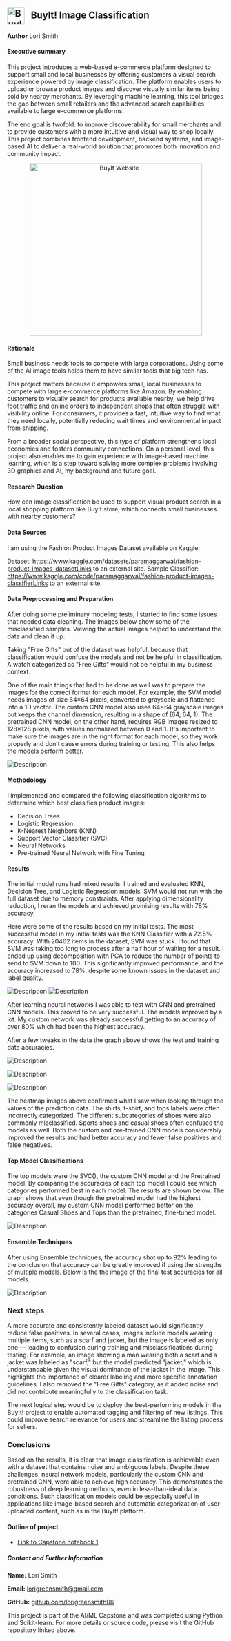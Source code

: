 
<h2>
  <img src="images/buyit_logo_.png" alt="BuyIt Logo" width="40" style="vertical-align: middle; margin-right: 10px;">
  BuyIt! Image Classification
</h2>

**Author**
Lori Smith

#### Executive summary

This project introduces a web-based e-commerce platform designed to support small and local businesses by offering customers a visual search experience powered by image classification. The platform enables users to upload or browse product images and discover visually similar items being sold by nearby merchants. By leveraging machine learning, this tool bridges the gap between small retailers and the advanced search capabilities available to large e-commerce platforms.

The end goal is twofold: to improve discoverability for small merchants and to provide customers with a more intuitive and visual way to shop locally. This project combines frontend development, backend systems, and image-based AI to deliver a real-world solution that promotes both innovation and community impact.

<p align="center">
  <img src="images/buyit_website.png" alt="BuyIt Website" width="400"/>
</p>

#### Rationale

Small business needs tools to compete with large corporations.  Using some of the AI image tools helps them to have similar tools that big tech has.

This project matters because it empowers small, local businesses to compete with large e-commerce platforms like Amazon. By enabling customers to visually search for products available nearby, we help drive foot traffic and online orders to independent shops that often struggle with visibility online. For consumers, it provides a fast, intuitive way to find what they need locally, potentially reducing wait times and environmental impact from shipping.

From a broader social perspective, this type of platform strengthens local economies and fosters community connections. On a personal level, this project also enables me to gain experience with image-based machine learning, which is a step toward solving more complex problems involving 3D graphics and AI, my background and future goal.

#### Research Question

How can image classification be used to support visual product search in a local shopping platform like BuyIt.store, which connects small businesses with nearby customers?

#### Data Sources

I am using the Fashion Product Images Dataset available on Kaggle:

Dataset: https://www.kaggle.com/datasets/paramaggarwal/fashion-product-images-datasetLinks to an external site.
Sample Classifier: https://www.kaggle.com/code/paramaggarwal/fashion-product-images-classifierLinks to an external site.

#### Data Preprocessing and Preparation


After doing some preliminary modeling tests, I started to find some issues that needed data cleaning.
The images below show some of the misclassified samples. Viewing the actual images helped to understand the data and clean it up.

Taking "Free Gifts" out of the dataset was helpful, because that classification would confuse the models and not be helpful in classification. A watch categorized as "Free Gifts"  would not be helpful in my business context.

One of the main things that had to be done as well was to prepare the images for the correct format for each model. For example, the SVM model needs images of size 64×64 pixels, converted to grayscale and flattened into a 1D vector. The custom CNN model also uses 64×64 grayscale images but keeps the channel dimension, resulting in a shape of (64, 64, 1). The pretrained CNN model, on the other hand, requires RGB images resized to 128×128 pixels, with values normalized between 0 and 1. It's important to make sure the images are in the right format for each model, so they work properly and don’t cause errors during training or testing. This also helps the models perform better.


![Description](images/incorrect_predictions.png)



#### Methodology

I implemented and compared the following classification algorithms to determine which best classifies product images:

* Decision Trees
* Logistic Regression
* K-Nearest Neighbors (KNN)
* Support Vector Classifier (SVC)
* Neural Networks
* Pre-trained Neural Network with Fine Tuning 

#### Results

The initial model runs had mixed results. I trained and evaluated KNN, Decision Tree, and Logistic Regression models. SVM would not run with the full dataset due to memory constraints. After applying dimensionality reduction, I reran the models and achieved promising results with 78% accuracy. 

Here were some of the results based on my initial tests.
The most successful model in my initial tests was the KNN Classifier with a 72.5% accuracy. With 20462 items in the dataset, SVM was stuck. 
I found that SVM was taking too long to process after a half hour of waiting for a result. I ended up using decomposition with PCA to reduce the number of points to send to SVM down to 100.  This significantly improved performance, and the accuracy increased to 78%, despite some known issues in the dataset and label quality.

![Description](images/initial_model_accuracies.png)
![Description](images/test_train_acc.png)

After learning neural networks I was able to test with CNN and pretrained CNN models.  This proved to be very successful.  The models improved by a lot.  My custom network was already successful getting to an accuracy of over 80% which had been the highest accuracy.


After a few tweaks in the data the graph above shows the test and training data accuracies.

![Description](images/confusion_matrix_svm.png)

![Description](images/confusion_matrix_cnn.png)

![Description](images/pretrained_cnn_heatmap.png)

The heatmap images above confirmed what I saw when looking through the values of the prediction data. The shirts, t-shirt, and tops labels were often incorrectly categorized.  The different subcategories of shoes were also commonly misclassified.  Sports shoes and casual shoes often confused the models as well.
Both the custom and pre-trained CNN models considerably improved the results and had better accuracy and fewer false positives and false negatives. 

#### Top Model Classifications
The top models were the SVC(), the custom CNN model and the Pretrained model.  By comparing the accuracies of each top model I could see which categories performed best in each model.  The results are shown below.  The graph shows that even though the pretrained model had the highest accuracy overall, my custom CNN model performed better on the categories Casual Shoes and Tops than the pretrained, fine-tuned model. 

![Description](images/model_accuracies_per_category.png)

#### Ensemble Techniques
After using Ensemble techniques, the accuracy shot up to 92% leading to the conclusion that accuracy can be greatly improved if using the strengths of multiple models.  Below is the the image of the final test accuracies for all models. 
 
![Description](images/final_test_accuracy.png)



### Next steps

A more accurate and consistently labeled dataset would significantly reduce false positives. In several cases, images include models wearing multiple items, such as a scarf and jacket, but the image is labeled as only one — leading to confusion during training and misclassifications during testing. For example, an image showing a man wearing both a scarf and a jacket was labeled as "scarf," but the model predicted "jacket," which is understandable given the visual dominance of the jacket in the image. This highlights the importance of clearer labeling and more specific annotation guidelines. I also removed the "Free Gifts" category, as it added noise and did not contribute meaningfully to the classification task.

The next logical step would be to deploy the best-performing models in the BuyIt! project to enable automated tagging and filtering of new listings. This could improve search relevance for users and streamline the listing process for sellers.



### Conclusions

Based on the results, it is clear that image classification is achievable even with a dataset that contains noise and ambiguous labels. Despite these challenges, neural network models, particularly the custom CNN and pretrained CNN, were able to achieve high accuracy. This demonstrates the robustness of deep learning methods, even in less-than-ideal data conditions. Such classification models could be especially useful in applications like image-based search and automatic categorization of user-uploaded content, such as in the BuyIt! platform.

#### Outline of project

- [Link to Capstone notebook 1](https://github.com/lorigreensmith06/AIML_Capstone/blob/main/capstone_image_search.ipynb)


##### Contact and Further Information
**Name:** Lori Smith  

**Email:** lorigreensmith@gmail.com

**GitHub:** [github.com/lorigreensmith06](https://github.com/lorigreensmith06)  

This project is part of the AI/ML Capstone and was completed using Python and Scikit-learn. For more details or source code, please visit the GitHub repository linked above.